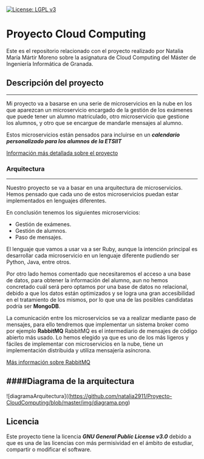 [![License: LGPL v3](https://img.shields.io/badge/License-LGPL%20v3-blue.svg)](https://www.gnu.org/licenses/lgpl-3.0)
# Proyecto Cloud Computing


Este es el repositorio relacionado con el proyecto realizado por Natalia María Mártir Moreno sobre la asignatura de Cloud Computing del Máster de Ingeniería Informática de Granada.



## Descripción del proyecto
---

Mi proyecto va a basarse en una serie de microservicios en la nube en los que aparezcan un microservicio encargado de la gestión de los exámenes que puede tener un alumno matriculado, otro microservicio que gestione los alumnos, y otro que se encargue de mandarle mensajes al alumno.

Estos microservicios están pensados para incluirse en un ***calendario personalizado para los alumnos de la ETSIIT***

[Información más detallada sobre el proyecto](https://github.com/natalia2911/Proyecto-CloudComputing/blob/master/Documentación/DescripcionProyecto.md)

### Arquitectura
---

Nuestro proyecto se va a basar en una arquitectura de microservicios.
Hemos pensado que cada uno de estos microservicios puedan estar implementados en lenguajes diferentes.

En conclusión tenemos los siguientes microservicios:

- Gestión de exámenes.
- Gestión de alumnos.
- Paso de mensajes.

El lenguaje que vamos a usar va a ser Ruby, aunque la intención principal es desarrollar cada microservicio en un lenguaje diferente pudiendo ser Python, Java, entre otros.

Por otro lado hemos comentado que necesitaremos el acceso a una base de datos, para obtener la información del alumno, aun no hemos concretado cuál será pero optamos por una base de datos no relacional, debido a que los datos están optimizados y se logra una gran accesibilidad en el tratamiento de los mismos, por lo que una de las posibles candidatas podría ser **MongoDB**.

La comunicación entre los microservicios se va a realizar mediante paso de mensajes, para ello tendremos que implementar un sistema broker como por ejemplo **RabbitMQ**
RabbitMQ es el intermediario de mensajes de código abierto más usado. Lo hemos elegido ya que es uno de los más ligeros y fáciles de implementar con microservicios en la nube, tiene un implementación distribuida y utiliza mensajería asíncrona.

[Más información sobre RabbitMQ](https://www.rabbitmq.com/)

####Diagrama de la arquitectura
---
![diagramaArquitectura]((https://github.com/natalia2911/Proyecto-CloudComputing/blob/master/img/diagrama.png)


## Licencia

Este proyecto tiene la licencia ***GNU General Public License v3.0*** debido a que es una de las licencias con más permisividad en el ámbito de estudiar, compartir o modificar el software.
